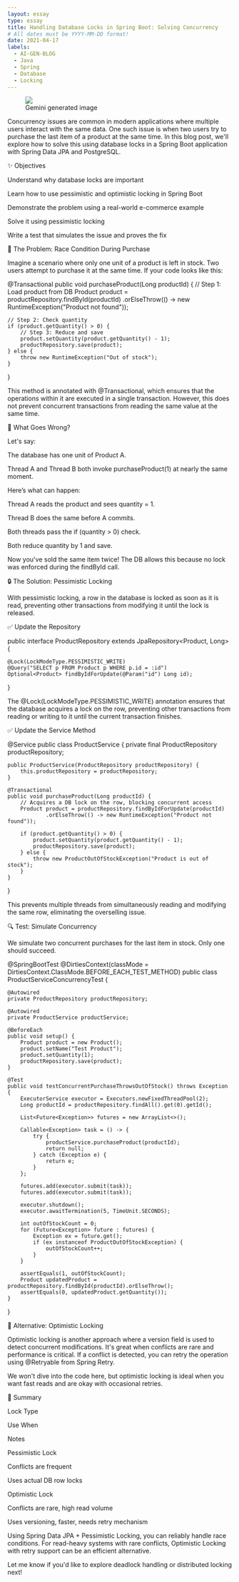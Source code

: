 ```yaml
---
layout: essay
type: essay
title: Handling Database Locks in Spring Boot: Solving Concurrency
# All dates must be YYYY-MM-DD format!
date: 2021-04-17
labels:
  - AI-GEN-BLOG
  - Java
  - Spring
  - Database
  - Locking
---
```


<figure class="ui image centered">
	<img src="../images/spring-boot-db-lock-essay-cover.png">
  <figcaption class="ui centered label">Gemini generated image</figcaption>
</figure>





Concurrency issues are common in modern applications where multiple users interact with the same data. One such issue is when two users try to purchase the last item of a product at the same time. In this blog post, we'll explore how to solve this using database locks in a Spring Boot application with Spring Data JPA and PostgreSQL.

✨ Objectives

Understand why database locks are important

Learn how to use pessimistic and optimistic locking in Spring Boot

Demonstrate the problem using a real-world e-commerce example

Solve it using pessimistic locking

Write a test that simulates the issue and proves the fix

📝 The Problem: Race Condition During Purchase

Imagine a scenario where only one unit of a product is left in stock. Two users attempt to purchase it at the same time. If your code looks like this:

@Transactional
public void purchaseProduct(Long productId) {
    // Step 1: Load product from DB
    Product product = productRepository.findById(productId)
            .orElseThrow(() -> new RuntimeException("Product not found"));

    // Step 2: Check quantity
    if (product.getQuantity() > 0) {
        // Step 3: Reduce and save
        product.setQuantity(product.getQuantity() - 1);
        productRepository.save(product);
    } else {
        throw new RuntimeException("Out of stock");
    }
}

This method is annotated with @Transactional, which ensures that the operations within it are executed in a single transaction. However, this does not prevent concurrent transactions from reading the same value at the same time.

🐞 What Goes Wrong?

Let's say:

The database has one unit of Product A.

Thread A and Thread B both invoke purchaseProduct(1) at nearly the same moment.

Here’s what can happen:

Thread A reads the product and sees quantity = 1.

Thread B does the same before A commits.

Both threads pass the if (quantity > 0) check.

Both reduce quantity by 1 and save.

Now you've sold the same item twice! The DB allows this because no lock was enforced during the findById call.

🔒 The Solution: Pessimistic Locking

With pessimistic locking, a row in the database is locked as soon as it is read, preventing other transactions from modifying it until the lock is released.

✅ Update the Repository

public interface ProductRepository extends JpaRepository<Product, Long> {

    @Lock(LockModeType.PESSIMISTIC_WRITE)
    @Query("SELECT p FROM Product p WHERE p.id = :id")
    Optional<Product> findByIdForUpdate(@Param("id") Long id);
}

The @Lock(LockModeType.PESSIMISTIC_WRITE) annotation ensures that the database acquires a lock on the row, preventing other transactions from reading or writing to it until the current transaction finishes.

✅ Update the Service Method

@Service
public class ProductService {
    private final ProductRepository productRepository;

    public ProductService(ProductRepository productRepository) {
        this.productRepository = productRepository;
    }

    @Transactional
    public void purchaseProduct(Long productId) {
        // Acquires a DB lock on the row, blocking concurrent access
        Product product = productRepository.findByIdForUpdate(productId)
                .orElseThrow(() -> new RuntimeException("Product not found"));

        if (product.getQuantity() > 0) {
            product.setQuantity(product.getQuantity() - 1);
            productRepository.save(product);
        } else {
            throw new ProductOutOfStockException("Product is out of stock");
        }
    }
}

This prevents multiple threads from simultaneously reading and modifying the same row, eliminating the overselling issue.

🔍 Test: Simulate Concurrency

We simulate two concurrent purchases for the last item in stock. Only one should succeed.

@SpringBootTest
@DirtiesContext(classMode = DirtiesContext.ClassMode.BEFORE_EACH_TEST_METHOD)
public class ProductServiceConcurrencyTest {

    @Autowired
    private ProductRepository productRepository;

    @Autowired
    private ProductService productService;

    @BeforeEach
    public void setup() {
        Product product = new Product();
        product.setName("Test Product");
        product.setQuantity(1);
        productRepository.save(product);
    }

    @Test
    public void testConcurrentPurchaseThrowsOutOfStock() throws Exception {
        ExecutorService executor = Executors.newFixedThreadPool(2);
        Long productId = productRepository.findAll().get(0).getId();

        List<Future<Exception>> futures = new ArrayList<>();

        Callable<Exception> task = () -> {
            try {
                productService.purchaseProduct(productId);
                return null;
            } catch (Exception e) {
                return e;
            }
        };

        futures.add(executor.submit(task));
        futures.add(executor.submit(task));

        executor.shutdown();
        executor.awaitTermination(5, TimeUnit.SECONDS);

        int outOfStockCount = 0;
        for (Future<Exception> future : futures) {
            Exception ex = future.get();
            if (ex instanceof ProductOutOfStockException) {
                outOfStockCount++;
            }
        }

        assertEquals(1, outOfStockCount);
        Product updatedProduct = productRepository.findById(productId).orElseThrow();
        assertEquals(0, updatedProduct.getQuantity());
    }
}

🧠 Alternative: Optimistic Locking

Optimistic locking is another approach where a version field is used to detect concurrent modifications. It's great when conflicts are rare and performance is critical. If a conflict is detected, you can retry the operation using @Retryable from Spring Retry.

We won't dive into the code here, but optimistic locking is ideal when you want fast reads and are okay with occasional retries.

🧠 Summary

Lock Type

Use When

Notes

Pessimistic Lock

Conflicts are frequent

Uses actual DB row locks

Optimistic Lock

Conflicts are rare, high read volume

Uses versioning, faster, needs retry mechanism

Using Spring Data JPA + Pessimistic Locking, you can reliably handle race conditions. For read-heavy systems with rare conflicts, Optimistic Locking with retry support can be an efficient alternative.

Let me know if you'd like to explore deadlock handling or distributed locking next!

